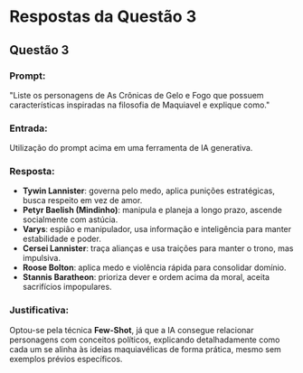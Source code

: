 # Respostas da Questão 3

## Questão 3

### Prompt:

"Liste os personagens de As Crônicas de Gelo e Fogo que possuem características inspiradas na filosofia de Maquiavel e explique como."

### Entrada:

Utilização do prompt acima em uma ferramenta de IA generativa.

### Resposta:

- **Tywin Lannister**: governa pelo medo, aplica punições estratégicas, busca respeito em vez de amor.  
- **Petyr Baelish (Mindinho)**: manipula e planeja a longo prazo, ascende socialmente com astúcia.  
- **Varys**: espião e manipulador, usa informação e inteligência para manter estabilidade e poder.  
- **Cersei Lannister**: traça alianças e usa traições para manter o trono, mas impulsiva.  
- **Roose Bolton**: aplica medo e violência rápida para consolidar domínio.  
- **Stannis Baratheon**: prioriza dever e ordem acima da moral, aceita sacrifícios impopulares.

### Justificativa:

Optou-se pela técnica **Few-Shot**, já que a IA consegue relacionar personagens com conceitos políticos, explicando detalhadamente como cada um se alinha às ideias maquiavélicas de forma prática, mesmo sem exemplos prévios específicos.
